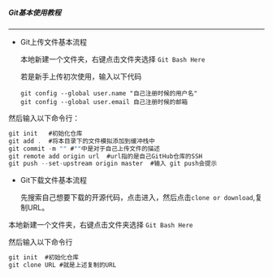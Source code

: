 ##### Git基本使用教程

---

+ Git上传文件基本流程

  本地新建一个文件夹，右键点击文件夹选择 ```Git Bash Here```

  若是新手上传初次使用，输入以下代码

  ```
  git config --global user.name "自己注册时候的用户名"
  git config --global user.email 自己注册时候的邮箱
  ```

 然后输入以下命令行：

```c
git init   #初始化仓库
git add .  #将本目录下的文件模拟添加到缓冲栈中
git commit -m "" #""中是对于自己上传文件的描述
git remote add origin url  #url指的是自己GitHub仓库的SSH
git push --set-upstream origin master  #输入 git push会提示
```



+ Git下载文件基本流程

  先搜索自己想要下载的开源代码，点击进入，然后点击```clone or download```,复制URL。

本地新建一个文件夹，右键点击文件夹选择 ```Git Bash Here```

然后输入以下命令行

```c
git init  #初始化仓库
git clone URL #就是上述复制的URL
```

